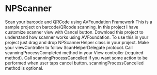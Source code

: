 # NPScanner
Scan your barcode and QRCode using AVFoundation Framework
This is a sample project on barcode/QRcode scanning.
In this project I have customize scanner view with Cancel button.
Download this project to understand how scanner works using AVFoundation.
To use this in your project just drag and drop NPScannerHelper class in your project.
Make your viewController to follow ScanHelperDelegate protocol.
Call scanningProcessCompleted method in your View controller (required method).
Call scanningProcessCancelled if you want some action to be performed when user taps cancel button.
scanningProcessCancelled method is optional.
